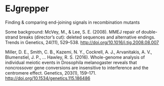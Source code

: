 # EJgrepper
Finding &amp; comparing end-joining signals in recombination mutants

Some background:
McVey, M., & Lee, S. E. (2008). MMEJ repair of double-strand breaks (director’s cut): deleted sequences and alternative endings. Trends in Genetics, 24(11), 529–538. http://doi.org/10.1016/j.tig.2008.08.007

Miller, D. E., Smith, C. B., Kazemi, N. Y., Cockrell, A. J., Arvanitakis, A. V., Blumenstiel, J. P., … Hawley, R. S. (2016). Whole-genome analysis of individual meiotic events in Drosophila melanogaster reveals that noncrossover gene conversions are insensitive to interference and the centromere effect. Genetics, 203(1), 159–171. http://doi.org/10.1534/genetics.115.186486





